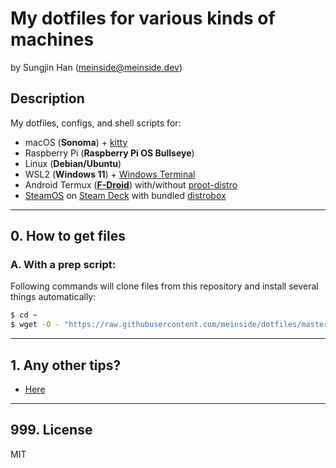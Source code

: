 # My dotfiles for various kinds of machines

by Sungjin Han (<meinside@meinside.dev>)

## Description

My dotfiles, configs, and shell scripts for:

- macOS (**Sonoma**) + [kitty](https://sw.kovidgoyal.net/kitty/)
- Raspberry Pi (**Raspberry Pi OS Bullseye**)
- Linux (**Debian/Ubuntu**)
- WSL2 (**Windows 11**) + [Windows Terminal](https://apps.microsoft.com/store/detail/windows-terminal/9N0DX20HK701)
- Android Termux (**[F-Droid](https://f-droid.org/en/packages/com.termux/)**) with/without [proot-distro](https://github.com/termux/proot-distro)
- [SteamOS](https://store.steampowered.com/steamos) on [Steam Deck](https://store.steampowered.com/steamdeck) with bundled [distrobox](https://github.com/89luca89/distrobox)

---

## 0. How to get files

### A. With a prep script:

Following commands will clone files from this repository and install several things automatically:

```bash
$ cd ~
$ wget -O - "https://raw.githubusercontent.com/meinside/dotfiles/master/bin/prep.sh" | bash
```

---

## 1. Any other tips?

- [Here](https://github.com/meinside/dotfiles/blob/master/docs/tips.md)

---

## 999. License

MIT

